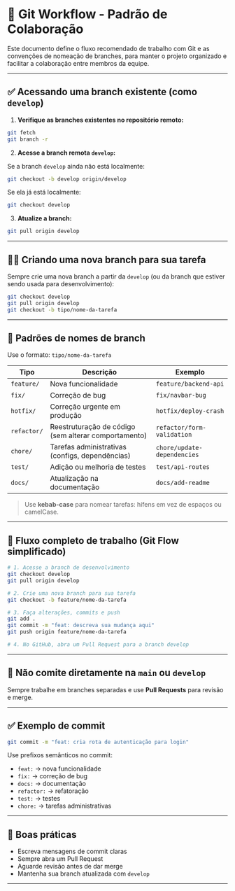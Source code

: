 # 📘 Git Workflow - Padrão de Colaboração

Este documento define o fluxo recomendado de trabalho com Git e as convenções de nomeação de branches, para manter o projeto organizado e facilitar a colaboração entre membros da equipe.

---

## ✅ Acessando uma branch existente (como `develop`)

1. **Verifique as branches existentes no repositório remoto:**

```bash
git fetch
git branch -r
```

2. **Acesse a branch remota `develop`:**

Se a branch `develop` ainda não está localmente:

```bash
git checkout -b develop origin/develop
```

Se ela já está localmente:

```bash
git checkout develop
```

3. **Atualize a branch:**

```bash
git pull origin develop
```

---

## 🧑‍💻 Criando uma nova branch para sua tarefa

Sempre crie uma nova branch a partir da `develop` (ou da branch que estiver sendo usada para desenvolvimento):

```bash
git checkout develop
git pull origin develop
git checkout -b tipo/nome-da-tarefa
```

---

## 🌱 Padrões de nomes de branch

Use o formato: `tipo/nome-da-tarefa`

| Tipo        | Descrição                                        | Exemplo                          |
|-------------|--------------------------------------------------|----------------------------------|
| `feature/`  | Nova funcionalidade                              | `feature/backend-api`            |
| `fix/`      | Correção de bug                                  | `fix/navbar-bug`                 |
| `hotfix/`   | Correção urgente em produção                     | `hotfix/deploy-crash`            |
| `refactor/` | Reestruturação de código (sem alterar comportamento) | `refactor/form-validation`    |
| `chore/`    | Tarefas administrativas (configs, dependências)  | `chore/update-dependencies`      |
| `test/`     | Adição ou melhoria de testes                     | `test/api-routes`                |
| `docs/`     | Atualização na documentação                      | `docs/add-readme`                |

> Use **kebab-case** para nomear tarefas: hífens em vez de espaços ou camelCase.

---

## 🔁 Fluxo completo de trabalho (Git Flow simplificado)

```bash
# 1. Acesse a branch de desenvolvimento
git checkout develop
git pull origin develop

# 2. Crie uma nova branch para sua tarefa
git checkout -b feature/nome-da-tarefa

# 3. Faça alterações, commits e push
git add .
git commit -m "feat: descreva sua mudança aqui"
git push origin feature/nome-da-tarefa

# 4. No GitHub, abra um Pull Request para a branch develop
```

---

## 🛑 Não comite diretamente na `main` ou `develop`

Sempre trabalhe em branches separadas e use **Pull Requests** para revisão e merge.

---

## ✅ Exemplo de commit

```bash
git commit -m "feat: cria rota de autenticação para login"
```

Use prefixos semânticos no commit:

- `feat:` → nova funcionalidade
- `fix:` → correção de bug
- `docs:` → documentação
- `refactor:` → refatoração
- `test:` → testes
- `chore:` → tarefas administrativas

---

## 🙌 Boas práticas

- Escreva mensagens de commit claras
- Sempre abra um Pull Request
- Aguarde revisão antes de dar merge
- Mantenha sua branch atualizada com `develop`

---
